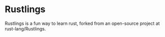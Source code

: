 # Rustlings

Rustlings is a fun way to learn rust, forked from an open-source project at rust-lang/Rustlings.
